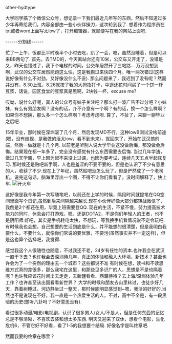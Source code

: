 other-hydtype

大学同学搞了个微信公众号，想记录一下我们最近几年写的东西，然后不知道过多少年再寄给我们。内容全部由一些小伙伴操刀，这次轮到我了.
想着作为程序员在txt或者word上面写太low了，打开编辑器，就顺便写在我的网站上面吧.

------分割线------

忙了一上午，饭都比平时晚半个小时去吃，趴了一会，嗯，虽然没睡着，但是可以来BB两句了.
首先，去TMD的，今天离站台还有10米，公交车又开走了，没错是又，昨天也错过了，我下个电梯的时间，公交车居然开了三站路... 万万没想到啊，武汉的公交车居然能跑这么快，这是我搬过来快四个月，唯一两次错过(这样说好像有什么不对劲，又好像没什么不妥).
那么问题来了，我迟到了没有呢？然而并没有，8.30上班，8.26就按了我的大拇指打卡，中途还花时间买了一个饼一杯豆浆，话说，园区食堂的豆浆真是黑啊，2块钱一杯，excuse me?
<!--More-->

哎呦，说什么好呢，真人的公众号有妹子关注吧？那么打一波广告不过分吧？小妹妹，有么有男朋友啊？没有的话，介不介意有一个啊？有的话，换一个怎么样啊？如果你不想换，那么多一个怎么样啊？考虑考虑呗.
算了，不扯了，来聊一聊毕业之后吧.

15年毕业，那时候在深圳滚了几个月，然后发现MD不行，这种lowB测试没啥前途(嗯，没有歧视，是我做的活太low，看不到未来)，就回来了，开始在武汉搞前端，然后一做就是十几个月.
以前老是听别人说大学毕业这没做后悔，那没做会后悔。结果现在都一年多了，完全没有感觉有什么东西需要去后悔.
当过几年学渣，做过几天学霸，早上因为起不来没上过课，也因为要考试，连续几天五点半起床复习.
那时候还是贴吧新手啊，人也是羞涩的不要不要的，但是也认识了不少有意思的人，收获了不少.现在上了年纪，虽然贴吧没怎么玩了，但是俨然成了一个老司机，说完这句话，脑海里浮出一个图，不得不让你们看看了，没时间解释了，快上车.
![开火车](http://7xt475.com1.z0.glb.clouddn.com/QQ%E5%9B%BE%E7%89%8720170303142125.png)

这好像是我今年第一次写随笔吧，以前还在上学的时候，隔段时间就提笔在QQ空间里面写个日记,虽然到后来间隔越来越长.现在小伙伴好像大部分都转战微信了，我倒是2个都还在用，毕竟上班需要登QQ.
现在的生活，不紧不慢，努力提高技术能力的同时，休息会打打游戏，嗯，还是DOTA2，不是你们年轻人的王者，也不是阴阳师.好吧，其实是手机耗电太快，不想玩，等我换手机看情况说不定会玩吧.
有时候我也会想，自己想要的生活到底是什么，并不能想的很清楚，但是我明白我要什么，不要什么，就像你们常说的要优雅，不要污(虽然事实并不一定这样)，但是这也算个选择吧，我觉得.

感觉我这个人很随性也随意，不过我还不老，24岁有任性的资本.也许我会在武汉一直干下去？也许我会去深圳待几年，真正的体验和融入大环境、新技术？甚至也许会为了一个突然的理由去一个城市？这些都说不准
有时候在想，读书和不读思维方式真的差很多，那么我宅在这里，和那些见多识广的人，思想是不是也隔着呢？也许我应该花时间出去走走，去新疆看看、西藏待待？去上海/深圳体验几年工作？也许甚至该出国看看新世界？
大学的时候和朋友去山里转过，也徒步好几天，靠着树睡过，河边静坐过一整天，那时候能明显感觉到~嗯，我活的好好的.当然也不是说现在不好，我一直是一个热爱生活的人，不对，高中不全是，有一段黑暗的历史(想听八卦吗？不好意思没有).

看过很多动漫/电影/电视剧，认识了很多男人/女人/不是人，但是任何东西的记忆总是不够清晰，不喜欢去装和想太多东西.
明天又迎来了双休，想看个电影，生化危机6，不管它好不好看，看了1-5的我想要个结局. 好像名字是叫终章吧.

然而我要的终章在哪里？
